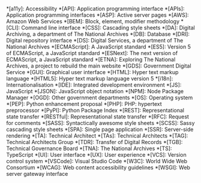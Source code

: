 *[a11y]: Accessibility
*[API]: Application programming interface
*[APIs]: Application programming interfaces
*[ASP]: Active server pages
*[AWS]: Amazon Web Services
*[BEM]: Block, element, modifier methodology
*[CLI]: Command line interface
*[CSS]: Cascading style sheets
*[DA]: Digital Archiving, a department of The National Archives
*[DB]: Database
*[DRI]: Digital repository interface
*[DS]: Digital Services, a department of The National Archives
*[ECMAScript]: A JavaScript standard
*[ES5]: Version 5 of ECMAScript, a JavaScript standard
*[ESNext]: The next version of ECMAScript, a JavaScript standard
*[ETNA]: Exploring The National Archives, a project to rebuild the main website
*[GDS]: Government Digital Service
*[GUI]: Graphical user interface
*[HTML]: Hyper text markup language
*[HTML5]: Hyper text markup language version 5
*[i18n]: Internationalisation
*[IDE]: Integrated development environment
*[JS]: JavaScript
*[JSON]: JavaScript object notation
*[NPM]: Node Package Manager
*[OGD]: Other government departments
*[OS]: Operating system
*[PEP]: Python enhancement proposal
*[PHP]: PHP: hypertext preprocessor
*[PyPI]: Python Package Index
*[REST]: Representational state transfer
*[RESTful]: Representational state transfer
*[RFC]: Request for comments
*[SASS]: Syntactically awesome style sheets
*[SCSS]: Sassy cascading style sheets
*[SPA]: Single page application
*[SSR]: Server-side rendering
*[TA]: Technical Architect
*[TAs]: Technical Architects
*[TAG]: Technical Architects Group
*[TDR]: Transfer of Digital Records
*[TGB]: Technical Governance Board
*[TNA]: The National Archives
*[TS]: TypeScript
*[UI]: User interface
*[UX]: User experience
*[VCS]: Version control system
*[VSCode]: Visual Studio Code
*[W3C]: World Wide Web Consortium
*[WCAG]: Web content accessibility guidelines
*[WSGI]: Web server gateway interface
